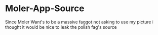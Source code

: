 # Moler-App-Source
Since Moler Want's to be a massive faggot not asking to use my picture i thought it would be nice to leak the polish fag's source

